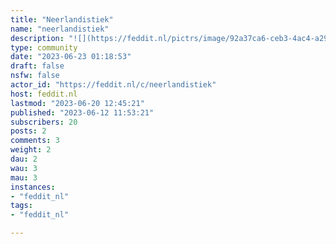 ```yaml
---
title: "Neerlandistiek" 
name: "neerlandistiek"
description: "![](https://feddit.nl/pictrs/image/92a37ca6-ceb3-4ac4-a29a-da74db85d6f9.png)*Ghesticht ende ghefondeert int jaer ons heeren ·mm· ende ·xxiij· des maendaghes na den sacramentsdach.*De **Neerlandistiek** is de wetenschappelijke studie van de Nederlandse taal en van cultuur binnen het Nederlands taalgebied, zoals die over de hele wereld wordt beoefend. Deze gemeenschap staat open voor interessante posts en discussies rond dit brede onderwerp.***Neerlandistiek**/**Dutch Studies** encompasses the scientific study of the Dutch language and of culture within the Dutch language area, as it is practiced all over the world. This community is open to all interesting posts and discussions around this broad topic.*::: spoiler Enkele vrij toegankelijke Neerlandistische bronnen:*Tijdschriften* - [Neerlandistiek - Online tijdschrift voor taal- en letterkunde](https://neerlandistiek.nl/)- [Tijdschrift voor Nederlandse Taal- en Letterkunde](https://www.aup-online.com/content/journals/00407550)- [Internationale Neerlandistiek](https://www.aup-online.com/content/journals/18769071)- [Queeste - Tijdschrift over middeleeuwse letterkunde in de Nederlanden](https://www.aup-online.com/content/journals/09298592)*Corpora van digitaal toegankelijke teksten*- [Digitale Bibliotheek voor de Nederlandse Letteren (DBNL)](https://www.dbnl.org/)- [Nederlandse Liederenbank](https://www.liederenbank.nl/)*Corpora van (machinaal getranscribeerde) afbeeldingen van teksten*- [Delpher](https://www.delpher.nl/)- [Topstukken Koninklijke Bibliotheek, Den Haag](https://www.kb.nl/ontdekken-bewonderen/topstukken)- [Google Books](https://books.google.com/)*Woordenboeken*- [Geïntegreerde Taalbank](https://gtb.ivdnt.org/search/): vrij, online doorzoekbare versies van historische Nederlandse woordenboeken die samen 1400 jaar Nederlandse taalgeschiedenis omvatten.- [Algemeen Nederlands Woordenboek](https://anw.ivdnt.org/search)*Naslagwerken*- [Digitaal Vrouwenlexicon van Nederland](https://resources.huygens.knaw.nl/vrouwenlexicon/)- [Bibliopolis - Geschiedenis van het gedrukte boek in Nederland](https://www.bibliopolis.nl/)- [Short-Title Catalogue Netherlands - The Dutch National Bibliography up to 1801](https://data.cerl.org/stcn?lang=nl)- [STCV. De Vlaamse bibliografie van het handgedrukte boek](https://anet.be/opac/stcvopac/)- [Etymologiebank.nl](https://etymologiebank.nl/):::"
type: community
date: "2023-06-23 01:18:53"
draft: false
nsfw: false
actor_id: "https://feddit.nl/c/neerlandistiek"
host: feddit.nl
lastmod: "2023-06-20 12:45:21"
published: "2023-06-12 11:53:21"
subscribers: 20
posts: 2
comments: 3
weight: 2
dau: 2
wau: 3
mau: 3
instances:
- "feddit_nl"
tags: 
- "feddit_nl"

---
```

